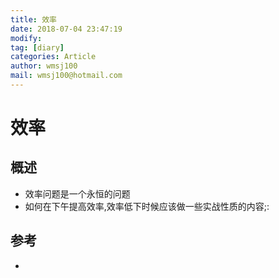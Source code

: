 ```yaml
---
title: 效率 
date: 2018-07-04 23:47:19	
modify: 
tag: [diary]
categories: Article 
author: wmsj100
mail: wmsj100@hotmail.com
---
```


# 效率

## 概述
- 效率问题是一个永恒的问题
- 如何在下午提高效率,效率低下时候应该做一些实战性质的内容;:

## 参考
- []()
